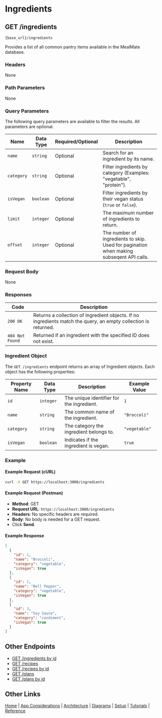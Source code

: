 # Ingredients

## GET /ingredients

`{base_url}/ingredients`

Provides a list of all common pantry items available in the MealMate database.

### Headers

None

### Path Parameters

None

### Query Parameters

The following query parameters are available to filter the results. All parameters are optional.

| Name | Data Type | Required/Optional | Description |
| --- | --- | --- | --- |
| `name` | `string` | Optional | Search for an ingredient by its name. |
| `category`| `string` | Optional | Filter ingredients by category (Examples: "vegetable", "protein"). |
| `isVegan` | `boolean` | Optional | Filter ingredients by their vegan status (`true` or `false`). |
| `limit` | `integer` | Optional | The maximum number of ingredients to return. |
| `offset` | `integer` | Optional | The number of ingredients to skip. Used for pagination when making subseqent API calls. |

### Request Body

None

### Responses

| Code | Description |
| --- | --- |
| `200 OK` | Returns a collection of Ingredient objects. If no ingredients match the query, an empty collection is returned. |
| `404 Not Found` | Returned if an ingredient with the specified ID does not exist. |

### Ingredient Object

The `GET /ingredients` endpoint returns an array of Ingredient objects. Each object has the following properties:

| Property Name | Data Type | Description | Example Value |
| --- | --- | --- | --- |
| `id` | `integer` | The unique identifier for the ingredient. | `1` |
| `name` | `string` | The common name of the ingredient. | `"Broccoli"` |
| `category`| `string` | The category the ingredient belongs to. | `"vegetable"` |
| `isVegan` | `boolean` | Indicates if the ingredient is vegan. | `true` |

### Example

#### Example Request (cURL)

```sh
curl -X GET https://localhost:3000/ingredients
```

#### Example Request (Postman)

* **Method**: GET
* **Request URL**: `https://localhost:3000/ingredients`
* **Headers**: No specific headers are required.
* **Body**: No body is needed for a GET request.
* Click **Send**.

#### Example Response

```json
[
  {
    "id": 1,
    "name": "Broccoli",
    "category": "vegetable",
    "isVegan": true
  },
  {
    "id": 2,
    "name": "Bell Pepper",
    "category": "vegetable",
    "isVegan": true
  },
  {
    "id": 3,
    "name": "Soy Sauce",
    "category": "condiment",
    "isVegan": true
  }
]
```

## Other Endpoints

* [GET /ingredients by id](../reference/mmGET-ingredients-id.md)
* [GET /recipes](../reference/mmGET-recipes.md)
* [GET /recipes by id](../reference/mmGET-recipes-id.md)
* [GET /plans](../reference/mmGET-plans.md)
* [GET /plans by id](../reference/mmGET-plans-id.md)

## Other Links

[Home](../index.md) |  [App Considerations](../mmoverview.md)  | [Architecture](../mmarchitecture.md) | [Diagrams](../mmdiagrams.md)  | [Setup](../mmprefland.md) | [Tutorials](../mmtutorial.md)  |  [Reference](../mmref.md)
